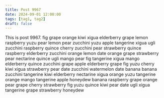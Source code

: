 ```yaml
---
title: Post 9967
date: 2024-09-01 12:00:00
tags: [tag1, tag2]
draft: false
---
```

This is post 9967.
fig
grape
orange
kiwi
xigua
elderberry
grape
lemon
raspberry
yuzu
pear
lemon
pear
zucchini
yuzu
apple
tangerine
xigua
ugli
zucchini
raspberry
quince
cherry
zucchini
pear
strawberry
quince
raspberry
elderberry
zucchini
orange
lemon
date
orange
grape
strawberry
pear
nectarine
quince
ugli
mango
pear
fig
tangerine
xigua
mango
elderberry
quince
zucchini
grape
apple
elderberry
grape
fig
yuzu
cherry
kiwi
xigua
strawberry
pear
date
zucchini
watermelon
date
banana
banana
zucchini
tangerine
kiwi
elderberry
nectarine
xigua
orange
yuzu
tangerine
orange
mango
tangerine
apple
honeydew
banana
raspberry
grape
orange
pear
grape
cherry
strawberry
fig
yuzu
quince
kiwi
pear
date
ugli
xigua
tangerine
grape
strawberry
honeydew
